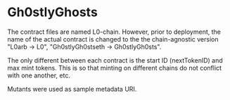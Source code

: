 # Gh0stlyGhosts

The contract files are named L0-chain. However, prior to deployment, the name of the actual contract is changed to the the chain-agnostic version "L0arb -> L0", "Gh0stlyGh0stseth -> Gh0stlyGh0sts".

The only different between each contract is the start ID (nextTokenID) and max mint tokens. This is so that minting on different chains do not conflict with one another, etc.

Mutants were used as sample metadata URI.
